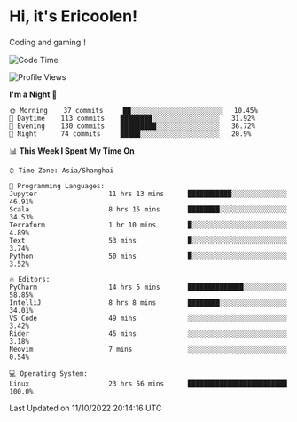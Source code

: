 # Hi, it's Ericoolen!
Coding and gaming！

<!--START_SECTION:waka-->
![Code Time](http://img.shields.io/badge/Code%20Time-442%20hrs%2020%20mins-blue)

![Profile Views](http://img.shields.io/badge/Profile%20Views-1-blue)

**I'm a Night 🦉** 

```text
🌞 Morning    37 commits     ██░░░░░░░░░░░░░░░░░░░░░░░   10.45% 
🌆 Daytime    113 commits    ████████░░░░░░░░░░░░░░░░░   31.92% 
🌃 Evening    130 commits    █████████░░░░░░░░░░░░░░░░   36.72% 
🌙 Night      74 commits     █████░░░░░░░░░░░░░░░░░░░░   20.9%

```


📊 **This Week I Spent My Time On** 

```text
⌚︎ Time Zone: Asia/Shanghai

💬 Programming Languages: 
Jupyter                  11 hrs 13 mins      ███████████░░░░░░░░░░░░░░   46.91% 
Scala                    8 hrs 15 mins       ████████░░░░░░░░░░░░░░░░░   34.53% 
Terraform                1 hr 10 mins        █░░░░░░░░░░░░░░░░░░░░░░░░   4.89% 
Text                     53 mins             █░░░░░░░░░░░░░░░░░░░░░░░░   3.74% 
Python                   50 mins             █░░░░░░░░░░░░░░░░░░░░░░░░   3.52%

🔥 Editors: 
PyCharm                  14 hrs 5 mins       ██████████████░░░░░░░░░░░   58.85% 
IntelliJ                 8 hrs 8 mins        ████████░░░░░░░░░░░░░░░░░   34.01% 
VS Code                  49 mins             ░░░░░░░░░░░░░░░░░░░░░░░░░   3.42% 
Rider                    45 mins             ░░░░░░░░░░░░░░░░░░░░░░░░░   3.18% 
Neovim                   7 mins              ░░░░░░░░░░░░░░░░░░░░░░░░░   0.54%

💻 Operating System: 
Linux                    23 hrs 56 mins      █████████████████████████   100.0%

```


 Last Updated on 11/10/2022 20:14:16 UTC
<!--END_SECTION:waka-->

